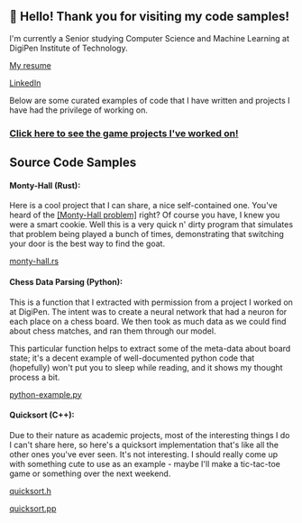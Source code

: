 ## 👋 Hello! Thank you for visiting my code samples!

I'm currently a Senior studying Computer Science and Machine Learning at DigiPen Institute of Technology.

[My resume](https://github.com/paulhazen/paulhazen/blob/main/PaulHazen%20-%20Resume.pdf)

[LinkedIn](https://linkedin.com/in/paulandersonhazen)

Below are some curated examples of code that I have written and projects I have had the privilege of working on.

### [Click here to see the game projects I've worked on!](https://github.com/paulhazen/paulhazen/blob/main/AcademicGameProjects.md)

## Source Code Samples

#### Monty-Hall (Rust):

Here is a cool project that I can share, a nice self-contained one. You've heard of the [[Monty-Hall problem]](https://en.wikipedia.org/wiki/Monty_Hall_problem) right? Of course you have, I knew you were a smart cookie. Well this is a very quick n' dirty program that simulates that problem being played a bunch of times, demonstrating that switching your door is the best way to find the goat.

[monty-hall.rs](https://github.com/paulhazen/paulhazen/blob/main/code-samples/rust/monty-hall.rs)

#### Chess Data Parsing (Python):

This is a function that I extracted with permission from a project I worked on at DigiPen. The intent was to create a neural network that had a neuron for each place on a chess board. We then took as much data as we could find about chess matches, and ran them through our model.

This particular function helps to extract some of the meta-data about board state; it's a decent example of well-documented python code that (hopefully) won't put you to sleep while reading, and it shows my thought process a bit.

[python-example.py](https://github.com/paulhazen/paulhazen/blob/main/code-samples/python/python-example.py)

#### Quicksort (C++):

Due to their nature as academic projects, most of the interesting things I do I can't share here, so here's a quicksort implementation that's like all the other ones you've ever seen. It's not interesting. I should really come up with something cute to use as an example - maybe I'll make a tic-tac-toe game or something over the next weekend.

[quicksort.h](https://github.com/paulhazen/paulhazen/blob/main/code-samples/cpp/quicksort.h)

[quicksort.pp](https://github.com/paulhazen/paulhazen/blob/main/code-samples/cpp/quicksort.cpp)